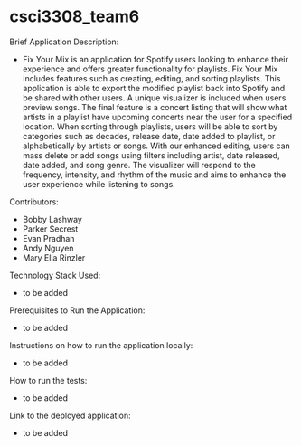 # csci3308_team6


Brief Application Description:
- Fix Your Mix is an application for Spotify users looking to enhance their experience and offers greater functionality for playlists. Fix Your Mix includes features such as creating, editing, and sorting playlists. This application is able to export the modified playlist back into Spotify and be shared with other users. A unique visualizer is included when users preview songs. The final feature is a concert listing that will show what artists in a playlist have upcoming concerts near the user for a specified location.
When sorting through playlists, users will be able to sort by categories such as decades, release date, date added to playlist, or alphabetically by artists or songs. With our enhanced editing, users can mass delete or add songs using filters including artist, date released, date added, and song genre. The visualizer will respond to the frequency, intensity, and rhythm of the music and aims to enhance the user experience while listening to songs.


Contributors:
- Bobby Lashway
- Parker Secrest
- Evan Pradhan
- Andy Nguyen
- Mary Ella Rinzler


Technology Stack Used:
- to be added


Prerequisites to Run the Application:
- to be added


Instructions on how to run the application locally:
- to be added


How to run the tests:
- to be added
  

Link to the deployed application:
- to be added
